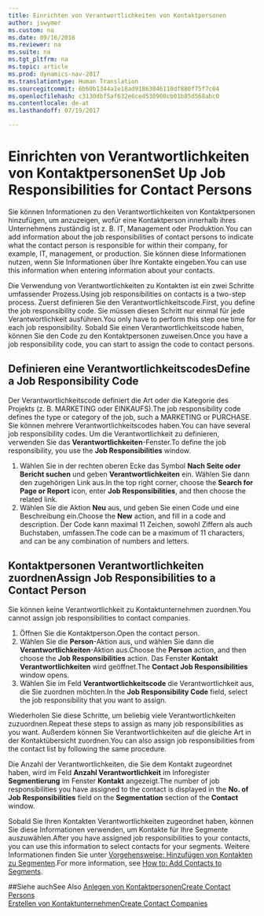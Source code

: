 ```yaml
---
title: Einrichten von Verantwortlichkeiten von Kontaktpersonen
author: jswymer
ms.custom: na
ms.date: 09/16/2016
ms.reviewer: na
ms.suite: na
ms.tgt_pltfrm: na
ms.topic: article
ms.prod: dynamics-nav-2017
ms.translationtype: Human Translation
ms.sourcegitcommit: 6b60b1344a1e18ad91863046110df880f75f7c04
ms.openlocfilehash: c3130dbf5af632e6ced530900cb01b85d568abc0
ms.contentlocale: de-at
ms.lasthandoff: 07/19/2017

---
```

# <a name="set-up-job-responsibilities-for-contact-persons"></a><span data-ttu-id="874da-102">Einrichten von Verantwortlichkeiten von Kontaktpersonen</span><span class="sxs-lookup"><span data-stu-id="874da-102">Set Up Job Responsibilities for Contact Persons</span></span>
<span data-ttu-id="874da-103">Sie können Informationen zu den Verantwortlichkeiten von Kontaktpersonen hinzufügen, um anzuzeigen, wofür eine Kontaktperson innerhalb ihres Unternehmens zuständig ist z. B. IT, Management oder Produktion.</span><span class="sxs-lookup"><span data-stu-id="874da-103">You can add information about the job responsibilities of contact persons to indicate what the contact person is responsible for within their company, for example, IT, management, or production.</span></span> <span data-ttu-id="874da-104">Sie können diese Informationen nutzen, wenn Sie Informationen über Ihre Kontakte eingeben.</span><span class="sxs-lookup"><span data-stu-id="874da-104">You can use this information when entering information about your contacts.</span></span>

<span data-ttu-id="874da-105">Die Verwendung von Verantwortlichkeiten zu Kontakten ist ein zwei Schritte umfassender Prozess.</span><span class="sxs-lookup"><span data-stu-id="874da-105">Using job responsibilities on contacts is a two-step process.</span></span> <span data-ttu-id="874da-106">Zuerst definieren Sie den Verantwortlichkeitscode.</span><span class="sxs-lookup"><span data-stu-id="874da-106">First, you define the job responsibility code.</span></span> <span data-ttu-id="874da-107">Sie müssen diesen Schritt nur einmal für jede Verantwortlichkeit ausführen.</span><span class="sxs-lookup"><span data-stu-id="874da-107">You only have to perform this step one time for each job responsibility.</span></span> <span data-ttu-id="874da-108">Sobald Sie einen Verantwortlichkeitscode haben, können Sie den Code zu den Kontaktpersonen zuweisen.</span><span class="sxs-lookup"><span data-stu-id="874da-108">Once you have a job responsibility code, you can start to assign the code to contact persons.</span></span>

## <a name="define-a-job-responsibility-code"></a><span data-ttu-id="874da-109">Definieren eine Verantwortlichkeitscodes</span><span class="sxs-lookup"><span data-stu-id="874da-109">Define a Job Responsibility Code</span></span>
<span data-ttu-id="874da-110">Der Verantwortlichkeitscode definiert die Art oder die Kategorie des Projekts (z. B. MARKETING oder EINKAUFS).</span><span class="sxs-lookup"><span data-stu-id="874da-110">The job responsibility code defines the type or category of the job, such a MARKETING or PURCHASE.</span></span> <span data-ttu-id="874da-111">Sie können mehrere Verantwortlichkeitscodes haben.</span><span class="sxs-lookup"><span data-stu-id="874da-111">You can have several job responsibility codes.</span></span> <span data-ttu-id="874da-112">Um die Verantwortlichkeit zu definieren, verwenden Sie das **Verantwortlichkeiten**-Fenster.</span><span class="sxs-lookup"><span data-stu-id="874da-112">To define the job responsibility, you use the **Job Responsibilities** window.</span></span>

1. <span data-ttu-id="874da-113">Wählen Sie in der rechten oberen Ecke das Symbol **Nach Seite oder Bericht suchen** und geben **Verantwortlichkeiten** ein. Wählen Sie dann den zugehörigen Link aus.</span><span class="sxs-lookup"><span data-stu-id="874da-113">In the top right corner, choose the **Search for Page or Report** icon, enter **Job Responsibilities**, and then choose the related link.</span></span>
2. <span data-ttu-id="874da-114">Wählen Sie die Aktion **Neu** aus, und geben Sie einen Code und eine Beschreibung ein.</span><span class="sxs-lookup"><span data-stu-id="874da-114">Choose the **New** action, and fill in a code and description.</span></span> <span data-ttu-id="874da-115">Der Code kann maximal 11 Zeichen, sowohl Ziffern als auch Buchstaben, umfassen.</span><span class="sxs-lookup"><span data-stu-id="874da-115">The code can be a maximum of 11 characters, and can be any combination of numbers and letters.</span></span>

## <a name="assign-job-responsibilities-to-a-contact-person"></a><span data-ttu-id="874da-116">Kontaktpersonen Verantwortlichkeiten zuordnen</span><span class="sxs-lookup"><span data-stu-id="874da-116">Assign Job Responsibilities to a Contact Person</span></span>
<span data-ttu-id="874da-117">Sie können keine Verantwortlichkeit zu Kontaktunternehmen zuordnen.</span><span class="sxs-lookup"><span data-stu-id="874da-117">You cannot assign job responsibilities to contact companies.</span></span>

1. <span data-ttu-id="874da-118">Öffnen Sie die Kontaktperson.</span><span class="sxs-lookup"><span data-stu-id="874da-118">Open the contact person.</span></span>
2. <span data-ttu-id="874da-119">Wählen Sie die **Person**-Aktion aus, und wählen Sie dann die **Verantwortlichkeiten**-Aktion aus.</span><span class="sxs-lookup"><span data-stu-id="874da-119">Choose the **Person** action, and then choose the **Job Responsibilities** action.</span></span> <span data-ttu-id="874da-120">Das Fenster **Kontakt Verantwortlichkeiten** wird geöffnet.</span><span class="sxs-lookup"><span data-stu-id="874da-120">The **Contact Job Responsibilities** window opens.</span></span>
3. <span data-ttu-id="874da-121">Wählen Sie im Feld **Verantwortlichkeitscode** die Verantwortlichkeit aus, die Sie zuordnen möchten.</span><span class="sxs-lookup"><span data-stu-id="874da-121">In the **Job Responsibility Code** field, select the job responsibility that you want to assign.</span></span>

<span data-ttu-id="874da-122">Wiederholen Sie diese Schritte, um beliebig viele Verantwortlichkeiten zuzuordnen.</span><span class="sxs-lookup"><span data-stu-id="874da-122">Repeat these steps to assign as many job responsibilities as you want.</span></span> <span data-ttu-id="874da-123">Außerdem können Sie Verantwortlichkeiten auf die gleiche Art in der Kontaktübersicht zuordnen.</span><span class="sxs-lookup"><span data-stu-id="874da-123">You can also assign job responsibilities from the contact list by following the same procedure.</span></span>

<span data-ttu-id="874da-124">Die Anzahl der Verantwortlichkeiten, die Sie dem Kontakt zugeordnet haben, wird im Feld **Anzahl Verantwortlichkeit** im Inforegister **Segmentierung** im Fenster **Kontakt** angezeigt.</span><span class="sxs-lookup"><span data-stu-id="874da-124">The number of job responsibilities you have assigned to the contact is displayed in the **No. of Job Responsibilities** field on the **Segmentation** section of the **Contact** window.</span></span>

<span data-ttu-id="874da-125">Sobald Sie Ihren Kontakten Verantwortlichkeiten zugeordnet haben, können Sie diese Informationen verwenden, um Kontakte für Ihre Segmente auszuwählen.</span><span class="sxs-lookup"><span data-stu-id="874da-125">After you have assigned job responsibilities to your contacts, you can use this information to select contacts for your segments.</span></span> <span data-ttu-id="874da-126">Weitere Informationen finden Sie unter [Vorgehensweise: Hinzufügen von Kontakten zu Segmenten](marketing-add-contact-segment.md).</span><span class="sxs-lookup"><span data-stu-id="874da-126">For more information, see [How to: Add Contacts to Segments](marketing-add-contact-segment.md).</span></span>

##<a name="see-also"></a><span data-ttu-id="874da-127">Siehe auch</span><span class="sxs-lookup"><span data-stu-id="874da-127">See Also</span></span>
[<span data-ttu-id="874da-128">Anlegen von Kontaktpersonen</span><span class="sxs-lookup"><span data-stu-id="874da-128">Create Contact Persons</span></span>](marketing-create-contact-persons.md)  
[<span data-ttu-id="874da-129">Erstellen von Kontaktunternehmen</span><span class="sxs-lookup"><span data-stu-id="874da-129">Create Contact Companies</span></span>](marketing-create-contact-companies.md)


